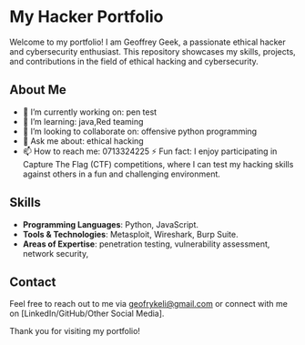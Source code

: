 # My Hacker Portfolio

Welcome to my portfolio! I am Geoffrey Geek, a passionate ethical hacker and cybersecurity enthusiast. This repository showcases my skills, projects, and contributions in the field of ethical hacking and cybersecurity.

## About Me

- 🔭 I’m currently working on: pen test
- 🌱 I’m learning: java,Red teaming
- 👯 I’m looking to collaborate on: offensive python programming
- 💬 Ask me about: ethical hacking
- 📫 How to reach me: 0713324225
⚡ Fun fact: I enjoy participating in Capture The Flag (CTF) competitions, where I can test my hacking skills against others in a fun and challenging environment.

## Skills

- **Programming Languages**:  Python, JavaScript.
- **Tools & Technologies**:  Metasploit, Wireshark, Burp Suite.
- **Areas of Expertise**:  penetration testing, vulnerability assessment, network security, 


## Contact

Feel free to reach out to me via geofrykeli@gmail.com or connect with me on [LinkedIn/GitHub/Other Social Media].

Thank you for visiting my portfolio!

